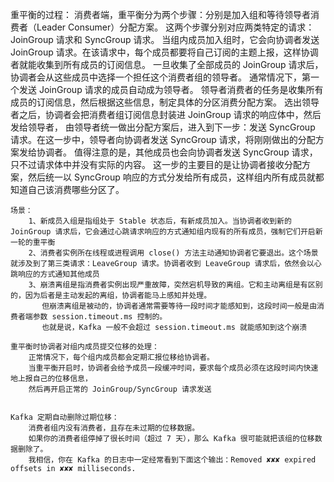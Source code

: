 重平衡的过程：
消费者端，重平衡分为两个步骤：分别是加入组和等待领导者消费者（Leader Consumer）分配方案。
这两个步骤分别对应两类特定的请求：JoinGroup 请求和 SyncGroup 请求。
当组内成员加入组时，它会向协调者发送 JoinGroup 请求。在该请求中，每个成员都要将自己订阅的主题上报，这样协调者就能收集到所有成员的订阅信息。
一旦收集了全部成员的 JoinGroup 请求后，协调者会从这些成员中选择一个担任这个消费者组的领导者。
通常情况下，第一个发送 JoinGroup 请求的成员自动成为领导者。
领导者消费者的任务是收集所有成员的订阅信息，然后根据这些信息，制定具体的分区消费分配方案。
选出领导者之后，协调者会把消费者组订阅信息封装进 JoinGroup 请求的响应体中，然后发给领导者，
由领导者统一做出分配方案后，进入到下一步：发送 SyncGroup 请求。在这一步中，领导者向协调者发送 SyncGroup 请求，将刚刚做出的分配方案发给协调者。
值得注意的是，其他成员也会向协调者发送 SyncGroup 请求，只不过请求体中并没有实际的内容。
这一步的主要目的是让协调者接收分配方案，然后统一以 SyncGroup 响应的方式分发给所有成员，这样组内所有成员就都知道自己该消费哪些分区了。

    场景：
        1、新成员入组是指组处于 Stable 状态后，有新成员加入。当协调者收到新的 JoinGroup 请求后，它会通过心跳请求响应的方式通知组内现有的所有成员，强制它们开启新一轮的重平衡
        2、消费者实例所在线程或进程调用 close() 方法主动通知协调者它要退出。这个场景就涉及到了第三类请求：LeaveGroup 请求。协调者收到 LeaveGroup 请求后，依然会以心跳响应的方式通知其他成员
        3、崩溃离组是指消费者实例出现严重故障，突然宕机导致的离组。它和主动离组是有区别的，因为后者是主动发起的离组，协调者能马上感知并处理。
           但崩溃离组是被动的，协调者通常需要等待一段时间才能感知到，这段时间一般是由消费者端参数 session.timeout.ms 控制的。
           也就是说，Kafka 一般不会超过 session.timeout.ms 就能感知到这个崩溃

    重平衡时协调者对组内成员提交位移的处理：
        正常情况下，每个组内成员都会定期汇报位移给协调者。
        当重平衡开启时，协调者会给予成员一段缓冲时间，要求每个成员必须在这段时间内快速地上报自己的位移信息，
        然后再开启正常的 JoinGroup/SyncGroup 请求发送


    Kafka 定期自动删除过期位移：
        消费者组内没有消费者，且存在未过期的位移数据。
        如果你的消费者组停掉了很长时间（超过 7 天），那么 Kafka 很可能就把该组的位移数据删除了。
        我相信，你在 Kafka 的日志中一定经常看到下面这个输出：Removed ✘✘✘ expired offsets in ✘✘✘ milliseconds.